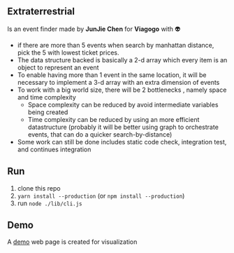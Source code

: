 ## Extraterrestrial

Is an event finder made by **JunJie Chen** for **Viagogo** with :alien:

- if there are more than 5 events when search by manhattan distance, pick the 5 with lowest ticket prices.
- The data structure backed is basically a 2-d array which every item is an object to represent an event
- To enable having more than 1 event in the same location, it will be necessary to implement a 3-d array with an extra dimension of events
- To work with a big world size, there will be 2 bottlenecks , namely space and time complexity
    - Space complexity can be reduced by avoid intermediate variables being created
    - Time complexity can be reduced by using an more efficient datastructure (probably it will be better using graph to orchestrate events, that can do a quicker search-by-distance)
- Some work can still be done includes static code check, integration test, and continues integration

## Run

1. clone this repo
2. `yarn install --production` (or `npm install --production`)
3. run `node ./lib/cli.js`

## Demo

A [demo](https://junjchen.github.io/extraterrestrial) web page is created for visualization